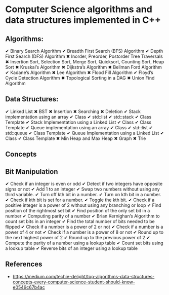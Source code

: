 # Computer Science algorithms and data structures implemented in C++


## Algorithms:

✔ Binary Search Algorithm
✔ Breadth First Search (BFS) Algorithm
✔ Depth First Search (DFS) Algorithm
✖ Inorder, Preorder, Postorder Tree Traversals
✖ Insertion Sort, Selection Sort, Merge Sort, Quicksort, Counting Sort, Heap Sort
✖ Kruskal’s Algorithm
✖ Dijkstra’s Algorithm
✖ Bellman Ford Algorithm
✔ Kadane’s Algorithm
✖ Lee Algorithm
✖ Flood Fill Algorithm
✔ Floyd’s Cycle Detection Algorithm
✖ Topological Sorting in a DAG
✖ Union Find Algorithm


## Data Structures:

✔ Linked List
✖ BST
	✖ Insertion
	✖ Searching
	✖ Deletion
✔ Stack implementation using an array
	✔ Class
	✔ std::list
	✔ std::stack
	✔ Class Template
✔ Stack Implementation using a Linked List
	✔ Class
	✔ Class Template
✔ Queue implementation using an array
	✔ Class
	✔ std::list
	✔ std::queue
	✔ Class Template
✔ Queue Implementation using a Linked List
	✔ Class
	✔ Class Template
✖ Min Heap and Max Heap
✖ Graph
✖ Trie


## Concepts


## Bit Manipulation

✔ Check if an integer is even or odd
✔ Detect if two integers have opposite signs or not
✔ Add 1 to an integer
✔ Swap two numbers without using any third variable.
✔ Turn off kth bit in a number.
✔ Turn on kth bit in a number.
✔ Check if kth bit is set for a number.
✔ Toggle the kth bit.
✔ Check if a positive integer is a power of 2 without using any branching or loop
✔ Find position of the rightmost set bit
✔ Find position of the only set bit in a number
✔ Computing parity of a number
✔ Brian Kernighan’s Algorithm to count set bits in an integer
✔ Find the total number of bits needed to be flipped
✔ Check if a number is a power of 2 or not
✔ Check if a number is a power of 4 or not
✔ Check if a number is a power of 8 or not
✔ Round up to the next highest power of 2
✔ Round up to the previous power of 2
✔ Compute the parity of a number using a lookup table
✔ Count set bits using a lookup table
✔ Reverse bits of an integer using a lookup table



## References
- https://medium.com/techie-delight/top-algorithms-data-structures-concepts-every-computer-science-student-should-know-e0549c67b4ac